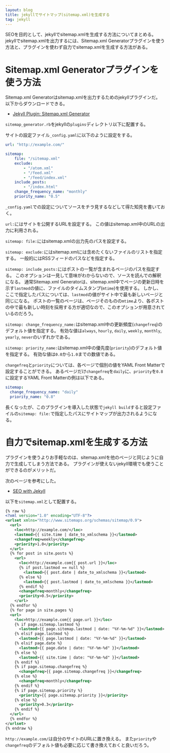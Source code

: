 ```yaml
---
layout: blog
title: jekyllでサイトマップ(sitemap.xml)を生成する
tag: jekyll
---
```




SEOを目的として、jekyllでsitemap.xmlを生成する方法についてまとめる。
jekyllでsitemap.xmlを出力するには、Sitemap.xml Generatorプラグインを使う方法と、プラグインを使わず自力でsitemap.xmlを生成する方法がある。

# Sitemap.xml Generatorプラグインを使う方法

Sitemap.xml Generatorはsitemap.xmlを出力するためのjekyllプラグインだ。
以下からダウンロードできる。

- [Jekyll Plugin: Sitemap.xml Generator](https://github.com/kinnetica/jekyll-plugins)

`sitemap_generator.rb`をjekyllの`plugins`ディレクトリ以下に配置する。

サイトの設定ファイル`_config.yaml`に以下のように設定をする。

~~~~yaml
url: "http://example.com/"

sitemap:
    file: "/sitemap.xml"
    exclude:
        - "/atom.xml"
        - "/feed.xml"
        - "/feed/index.xml"
    include_posts:
        - "/index.html"
    change_frequency_name: "monthly"
    priority_name: "0.5"
~~~~

`_config.yaml`での設定についてソースをチラ見するなどして得た知見を書いておく。

`url:`にはサイトを公開するURLを設定する。
この値はsitemap.xml中のURLの出力に利用される。

`sitemap: file:`にはsitemap.xmlの出力先のパスを設定する。

`sitemap: exclude:`にはsitemap.xmlには含めたくないファイルのリストを指定する。
一般的にはRSSフィードのパスなどを指定する。

`sitemap: include_posts:`にはポストの一覧が含まれるページのパスを指定する。
このオプションは一見して意味がわからないので、ソースを読んでの解釈になる。
通常Sitemap.xml Generatorは、sitemap.xml中でページの更新日時を示す`lastmod`の値に、ファイルのタイムスタンプ(`mtime`)を使用する。
しかし、ここで指定したパスについては、`lastmod`の値がサイト中で最も新しいページと同じになる。
ポストの一覧のページは、ページそのものの`mtime`より、各ポストの中で最も新しい時刻を採用する方が適切なので、このオプションが用意されているのだろう。

`sitemap: change_frequency_name:`はsitemap.xml中の更新頻度(`changefreq`)のデフォルト値を指定する。
有効な値は`always`, `hourly`, `daily`, `weekly`, `monthly`, `yearly`, `never`のいずれかである。

`sitemap: priority_name:`はsitemap.xml中の優先度(`priority`)のデフォルト値を指定する。
有効な値は`0.0`から`1.0`までの数値である。

`changefreq`と`priority`については、各ページで個別の値をYAML Front Matterで設定することができる。
あるページだけ`changefreq`を`daily`に、`priority`を`0.8`に設定するYAML Front Matterの例は以下である。

~~~~yaml
sitemap:
  change_frequency_name: "daily"
  priority_name: "0.8"
~~~~

長くなったが、このプラグインを導入した状態で`jekyll build`すると設定ファイルの`sitemap: file:`で指定したパスにサイトマップが出力されるようになる。

# 自力でsitemap.xmlを生成する方法

プラグインを使うよりお手軽なのは、sitemap.xmlを他のページと同じように自力で生成してしまう方法である。
プラグインが使えないjekyll環境でも使うことができるのがメリットだ。

次のページを参考にした。

- [SEO with Jekyll](http://jethrokuan.github.io/2013/12/20/SEO-with-Jekyll.html)

以下を`sitemap.xml`として配置する。

~~~~xml
{% raw %}
<?xml version="1.0" encoding="UTF-8"?>
<urlset xmlns="http://www.sitemaps.org/schemas/sitemap/0.9">
  <url>
    <loc>http://example.com/</loc>
    <lastmod>{{ site.time | date_to_xmlschema }}</lastmod>
    <changefreq>weekly</changefreq>
    <priority>1.0</priority>
  </url>
  {% for post in site.posts %}
    <url>
      <loc>http://example.com{{ post.url }}</loc>
      {% if post.lastmod == null %}
        <lastmod>{{ post.date | date_to_xmlschema }}</lastmod>
      {% else %}
        <lastmod>{{ post.lastmod | date_to_xmlschema }}</lastmod>
      {% endif %}
      <changefreq>monthly</changefreq>
      <priority>0.5</priority>
    </url>
  {% endfor %}
  {% for page in site.pages %}
  <url>
    <loc>http://example.com{{ page.url }}</loc>
    {% if page.sitemap.lastmod %}
      <lastmod>{{ page.sitemap.lastmod | date: "%Y-%m-%d" }}</lastmod>
    {% elsif page.lastmod %}
      <lastmod>{{ page.lastmod | date: "%Y-%m-%d" }}</lastmod>
    {% elsif page.date %}
      <lastmod>{{ page.date | date: "%Y-%m-%d" }}</lastmod>
    {% else %}
      <lastmod>{{ site.time | date: "%Y-%m-%d" }}</lastmod>
    {% endif %}
    {% if page.sitemap.changefreq %}
      <changefreq>{{ page.sitemap.changefreq }}</changefreq>
    {% else %}
      <changefreq>monthly</changefreq>
    {% endif %}
    {% if page.sitemap.priority %}
      <priority>{{ page.sitemap.priority }}</priority>
    {% else %}
      <priority>0.3</priority>
    {% endif %}
  </url>
  {% endfor %}
</urlset>
{% endraw %}
~~~~

`http://example.com/`は自分のサイトのURLに置き換える。
また`priority`や`changefreq`のデフォルト値も必要に応じて書き換えておくと良いだろう。
